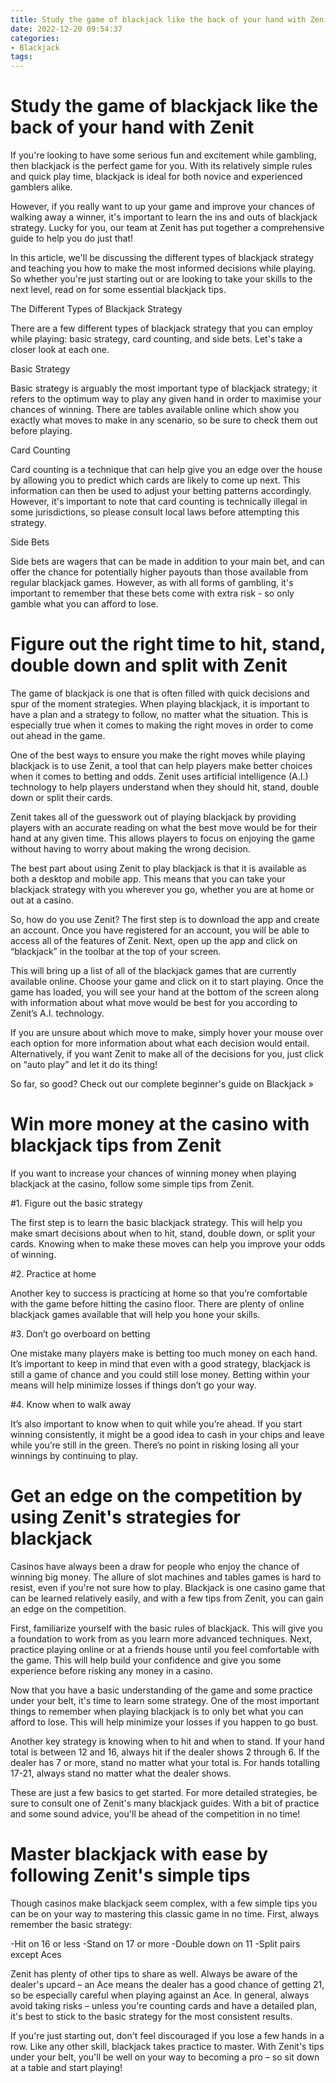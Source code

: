 ```yaml
---
title: Study the game of blackjack like the back of your hand with Zenit
date: 2022-12-20 09:54:37
categories:
- Blackjack
tags:
---
```



#  Study the game of blackjack like the back of your hand with Zenit

If you're looking to have some serious fun and excitement while gambling, then blackjack is the perfect game for you. With its relatively simple rules and quick play time, blackjack is ideal for both novice and experienced gamblers alike.

However, if you really want to up your game and improve your chances of walking away a winner, it's important to learn the ins and outs of blackjack strategy. Lucky for you, our team at Zenit has put together a comprehensive guide to help you do just that!

In this article, we'll be discussing the different types of blackjack strategy and teaching you how to make the most informed decisions while playing. So whether you're just starting out or are looking to take your skills to the next level, read on for some essential blackjack tips.

The Different Types of Blackjack Strategy

There are a few different types of blackjack strategy that you can employ while playing: basic strategy, card counting, and side bets. Let's take a closer look at each one.

Basic Strategy

Basic strategy is arguably the most important type of blackjack strategy; it refers to the optimum way to play any given hand in order to maximise your chances of winning. There are tables available online which show you exactly what moves to make in any scenario, so be sure to check them out before playing.

Card Counting

Card counting is a technique that can help give you an edge over the house by allowing you to predict which cards are likely to come up next. This information can then be used to adjust your betting patterns accordingly. However, it's important to note that card counting is technically illegal in some jurisdictions, so please consult local laws before attempting this strategy.

Side Bets

Side bets are wagers that can be made in addition to your main bet, and can offer the chance for potentially higher payouts than those available from regular blackjack games. However, as with all forms of gambling, it's important to remember that these bets come with extra risk - so only gamble what you can afford to lose.

#  Figure out the right time to hit, stand, double down and split with Zenit

The game of blackjack is one that is often filled with quick decisions and spur of the moment strategies. When playing blackjack, it is important to have a plan and a strategy to follow, no matter what the situation. This is especially true when it comes to making the right moves in order to come out ahead in the game.

One of the best ways to ensure you make the right moves while playing blackjack is to use Zenit, a tool that can help players make better choices when it comes to betting and odds. Zenit uses artificial intelligence (A.I.) technology to help players understand when they should hit, stand, double down or split their cards.

Zenit takes all of the guesswork out of playing blackjack by providing players with an accurate reading on what the best move would be for their hand at any given time. This allows players to focus on enjoying the game without having to worry about making the wrong decision.

The best part about using Zenit to play blackjack is that it is available as both a desktop and mobile app. This means that you can take your blackjack strategy with you wherever you go, whether you are at home or out at a casino.

So, how do you use Zenit? The first step is to download the app and create an account. Once you have registered for an account, you will be able to access all of the features of Zenit. Next, open up the app and click on “blackjack” in the toolbar at the top of your screen.

This will bring up a list of all of the blackjack games that are currently available online. Choose your game and click on it to start playing. Once the game has loaded, you will see your hand at the bottom of the screen along with information about what move would be best for you according to Zenit’s A.I. technology.

If you are unsure about which move to make, simply hover your mouse over each option for more information about what each decision would entail. Alternatively, if you want Zenit to make all of the decisions for you, just click on “auto play” and let it do its thing!

So far, so good? Check out our complete beginner's guide on Blackjack »

#  Win more money at the casino with blackjack tips from Zenit

If you want to increase your chances of winning money when playing blackjack at the casino, follow some simple tips from Zenit.

#1. Figure out the basic strategy

The first step is to learn the basic blackjack strategy. This will help you make smart decisions about when to hit, stand, double down, or split your cards. Knowing when to make these moves can help you improve your odds of winning.

#2. Practice at home

Another key to success is practicing at home so that you’re comfortable with the game before hitting the casino floor. There are plenty of online blackjack games available that will help you hone your skills.

#3. Don’t go overboard on betting

One mistake many players make is betting too much money on each hand. It’s important to keep in mind that even with a good strategy, blackjack is still a game of chance and you could still lose money. Betting within your means will help minimize losses if things don’t go your way.

#4. Know when to walk away

It’s also important to know when to quit while you’re ahead. If you start winning consistently, it might be a good idea to cash in your chips and leave while you’re still in the green. There’s no point in risking losing all your winnings by continuing to play.

#  Get an edge on the competition by using Zenit's strategies for blackjack

Casinos have always been a draw for people who enjoy the chance of winning big money. The allure of slot machines and tables games is hard to resist, even if you're not sure how to play. Blackjack is one casino game that can be learned relatively easily, and with a few tips from Zenit, you can gain an edge on the competition.

First, familiarize yourself with the basic rules of blackjack. This will give you a foundation to work from as you learn more advanced techniques. Next, practice playing online or at a friends house until you feel comfortable with the game. This will help build your confidence and give you some experience before risking any money in a casino.

Now that you have a basic understanding of the game and some practice under your belt, it's time to learn some strategy. One of the most important things to remember when playing blackjack is to only bet what you can afford to lose. This will help minimize your losses if you happen to go bust.

Another key strategy is knowing when to hit and when to stand. If your hand total is between 12 and 16, always hit if the dealer shows 2 through 6. If the dealer has 7 or more, stand no matter what your total is. For hands totalling 17-21, always stand no matter what the dealer shows.

These are just a few basics to get started. For more detailed strategies, be sure to consult one of Zenit's many blackjack guides. With a bit of practice and some sound advice, you'll be ahead of the competition in no time!

#  Master blackjack with ease by following Zenit's simple tips

Though casinos make blackjack seem complex, with a few simple tips you can be on your way to mastering this classic game in no time. First, always remember the basic strategy:

-Hit on 16 or less
-Stand on 17 or more
-Double down on 11
-Split pairs except Aces

Zenit has plenty of other tips to share as well. Always be aware of the dealer's upcard – an Ace means the dealer has a good chance of getting 21, so be especially careful when playing against an Ace. In general, always avoid taking risks – unless you're counting cards and have a detailed plan, it's best to stick to the basic strategy for the most consistent results.

If you're just starting out, don't feel discouraged if you lose a few hands in a row. Like any other skill, blackjack takes practice to master. With Zenit's tips under your belt, you'll be well on your way to becoming a pro – so sit down at a table and start playing!